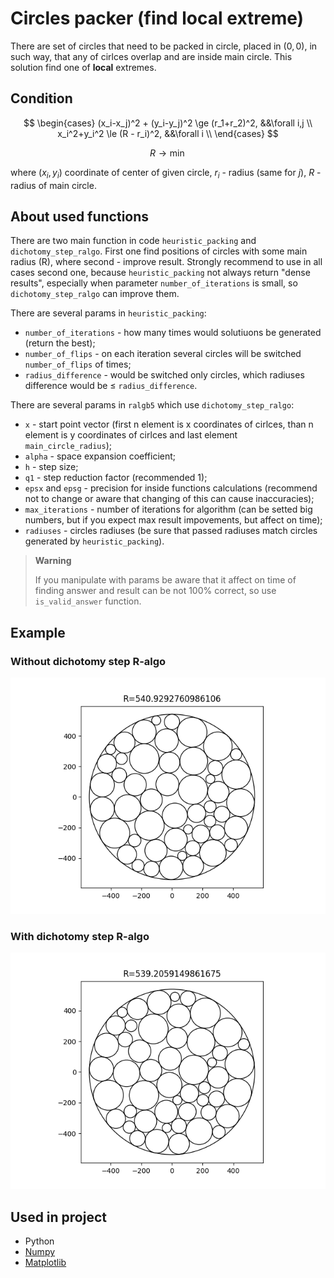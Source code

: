 # Circles packer (find local extreme)

There are set of circles that need to be packed in circle, placed in $(0, 0)$, in such way, that any of cirlces overlap and are inside main circle. This solution find one of **local** extremes. 

## Condition
$$
\begin{cases}
  (x_i-x_j)^2 + (y_i-y_j)^2 \ge (r_1+r_2)^2, &&\forall i,j \\
  x_i^2+y_i^2 \le (R - r_i)^2, &&\forall i \\
\end{cases}
$$

$$
R \to \min
$$

where $(x_i, y_i)$ coordinate of center of given circle, $r_i$ - radius (same for $j$), $R$ - radius of main circle.

## About used functions 

There are two main function in code ```heuristic_packing``` and ```dichotomy_step_ralgo```. First one find positions of circles with some main radius (R), where second - improve result. Strongly recommend to use in all cases second one, because ```heuristic_packing``` not always return "dense results", especially when parameter ```number_of_iterations``` is small, so ```dichotomy_step_ralgo``` can improve them.

There are several params in ```heuristic_packing```:
* ```number_of_iterations``` - how many times would solutiuons be generated (return the best);
* ```number_of_flips``` - on each iteration several circles will be switched ```number_of_flips``` of times;
* ```radius_difference``` - would be switched only circles, which radiuses difference would be $\le$ ```radius_difference```.

There are several params in ```ralgb5``` which use ```dichotomy_step_ralgo```:
* ```x``` - start point vector (first n element is x coordinates of cirlces, than n element is y coordinates of cirlces and last element ```main_circle_radius```);
* ```alpha``` - space expansion coefficient;
* ```h``` - step size;
* ```q1``` - step reduction factor (recommended 1);
* ```epsx``` and ```epsg``` - precision for inside functions calculations (recommend not to change or aware that changing of this can cause inaccuracies);
* ```max_iterations``` - number of iterations for algorithm (can be setted big numbers, but if you expect max result impovements, but affect on time);
* ```radiuses``` - circles radiuses (be sure that passed radiuses match circles generated by ```heuristic_packing```).

> **Warning**
>
> If you manipulate with params be aware that it affect on time of finding answer and result can be not 100% correct, so use ```is_valid_answer``` function.

## Example
### Without dichotomy step R-algo
<p align="center">
  <img src="./images/example.png">
</p>

### With dichotomy step R-algo
<p align="center">
  <img src="./images/example_with_ralgo.png">
</p>

## Used in project
* Python
* [Numpy](https://numpy.org/doc/stable/index.html)
* [Matplotlib](https://matplotlib.org/)
